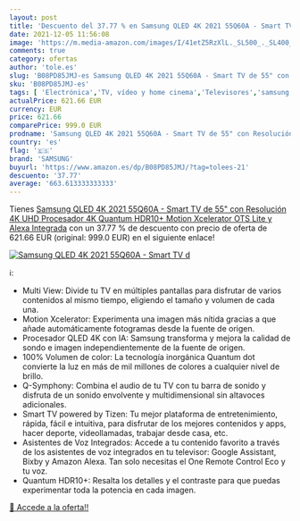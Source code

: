 ```yaml
---
layout: post
title: 'Descuento del 37.77 % en Samsung QLED 4K 2021 55Q60A - Smart TV d'
date: 2021-12-05 11:56:08
image: 'https://m.media-amazon.com/images/I/41etZ5RzXlL._SL500_._SL400_.jpg'
comments: true
category: ofertas
author: 'tole.es'
slug: 'B08PD85JMJ-es Samsung QLED 4K 2021 55Q60A - Smart TV de 55" con...'
sku: 'B08PD85JMJ-es'
tags: [ 'Electrónica','TV, vídeo y home cinema','Televisores','samsung','smart','tv', ]
actualPrice: 621.66 EUR
currency: EUR
price: 621.66
comparePrice: 999.0 EUR
prodname: 'Samsung QLED 4K 2021 55Q60A - Smart TV de 55" con Resolución 4K UHD  Procesador 4K  Quantum HDR10+  Motion Xcelerator  OTS Lite y Alexa Integrada'
country: 'es'
flag: '🇪🇸'
brand: 'SAMSUNG'
buyurl: 'https://www.amazon.es/dp/B08PD85JMJ/?tag=tolees-21'
descuento: '37.77'
average: '663.613333333333'
---
```


Tienes [Samsung QLED 4K 2021 55Q60A - Smart TV de 55" con Resolución 4K UHD  Procesador 4K  Quantum HDR10+  Motion Xcelerator  OTS Lite y Alexa Integrada](https://www.amazon.es/dp/B08PD85JMJ/?tag=tolees-21) con un 37.77 % de descuento con precio de oferta de 621.66 EUR (original: 999.0 EUR) en el siguiente enlace!

[![Samsung QLED 4K 2021 55Q60A - Smart TV d](https://m.media-amazon.com/images/I/41etZ5RzXlL._SL500_._SL400_.jpg)](https://www.amazon.es/dp/B08PD85JMJ/?tag=tolees-21)

ℹ️:

- Multi View: Divide tu TV en múltiples pantallas para disfrutar de varios contenidos al mismo tiempo, eligiendo el tamaño y volumen de cada una.
- Motion Xcelerator: Experimenta una imagen más nítida gracias a que añade automáticamente fotogramas desde la fuente de origen.
- Procesador QLED 4K con IA: Samsung transforma y mejora la calidad de sondo e imagen independientemente de la fuente de origen.
- 100% Volumen de color: La tecnología inorgánica Quantum dot convierte la luz en más de mil millones de colores a cualquier nivel de brillo.
- Q-Symphony: Combina el audio de tu TV con tu barra de sonido y disfruta de un sonido envolvente y multidimensional sin altavoces adicionales.
- Smart TV powered by Tizen: Tu mejor plataforma de entretenimiento, rápida, fácil e intuitiva, para disfrutar de los mejores contenidos y apps, hacer deporte, videollamadas, trabajar desde casa, etc.
- Asistentes de Voz Integrados: Accede a tu contenido favorito a través de los asistentes de voz integrados en tu televisor: Google Assistant, Bixby y Amazon Alexa. Tan solo necesitas el One Remote Control Eco y tu voz.
- Quantum HDR10+: Resalta los detalles y el contraste para que puedas experimentar toda la potencia en cada imagen.

[🛒 Accede a la oferta!!](https://www.amazon.es/dp/B08PD85JMJ/?tag=tolees-21)
